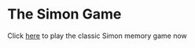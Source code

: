 # The Simon Game
Click [here](https://rahulsabinkar.github.io/simon-game) to play the classic Simon memory game now

